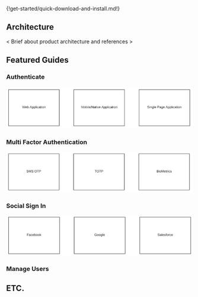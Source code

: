 {!get-started/quick-download-and-install.md!}

## Architecture

< Brief about product architecture and references >

## Featured Guides

### Authenticate

![authenticate](../assets/img/temp-img/guide-to-authenticate.png)

### Multi Factor Authentication

![mfa](../assets/img/temp-img/guide-to-mfa.png)

### Social Sign In

![social](../assets/img/temp-img/guide-to-social.png)

### Manage Users


## ETC.